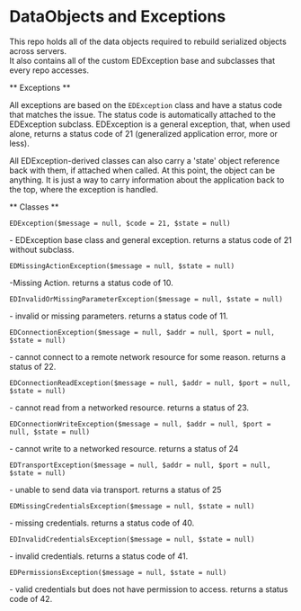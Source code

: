 DataObjects and Exceptions
==================

This repo holds all of the data objects required to rebuild serialized objects across servers.  
It also contains all of the custom EDException base and subclasses that every repo accesses.


** Exceptions **

All exceptions are based on the <code>EDException</code> class and have a status code that matches the issue.  The status code is automatically attached to the EDException subclass.  EDException is a general exception, that, when used alone, returns a status code of 21 (generalized application error, more or less).

All EDException-derived classes can also carry a 'state' object reference back with them, if attached when called.  At this point, the object can be anything.  It is just a way to carry information about the application back to the top, where the exception is handled.

** Classes **
<pre><code>EDException($message = null, $code = 21, $state = null)</code></pre> - EDException base class and general exception.  returns a status code of 21 without subclass.

<pre><code>EDMissingActionException($message = null, $state = null)</code></pre> -Missing Action.  returns a status code of 10.

<pre><code>EDInvalidOrMissingParameterException($message = null, $state = null)</code></pre> - invalid or missing parameters.  returns a status code of 11.

<pre><code>EDConnectionException($message = null, $addr = null, $port = null, $state = null)</code></pre> - cannot connect to a remote network resource for some reason.  returns a status of 22.

<pre><code>EDConnectionReadException($message = null, $addr = null, $port = null, $state = null)</code></pre> - cannot read from a networked resource.  returns a status of 23.

<pre><code>EDConnectionWriteException($message = null, $addr = null, $port = null, $state = null)</code></pre> - cannot write to a networked resource.  returns a status of 24

<pre><code>EDTransportException($message = null, $addr = null, $port = null, $state = null)</code></pre> - unable to send data via transport.  returns a status of 25

<pre><code>EDMissingCredentialsException($message = null, $state = null)</code></pre> - missing credentials.  returns a status code of 40.

<pre><code>EDInvalidCredentialsException($message = null, $state = null)</code></pre> - invalid credentials.  returns a status code of 41.

<pre><code>EDPermissionsException($message = null, $state = null)</code></pre> - valid credentials but does not have permission to access.  returns a status code of 42.


